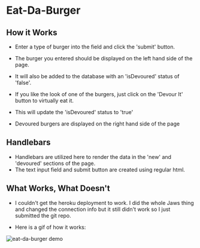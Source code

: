 # Eat-Da-Burger

## How it Works
- Enter a type  of burger into the field and click the 'submit' button. 
- The burger you entered should be displayed on the left hand side of the page.
- It will also be added to the database with an 'isDevoured' status of 'false'.

- If you like the look of one of the burgers, just click on the 'Devour It' button to virtually eat it.
- This will update the 'isDevoured' status to 'true'
- Devoured burgers are displayed on the right hand side of the page

## Handlebars
- Handlebars are utilized here to render the data in the 'new' and 'devoured' sections of the page.
- The text input field and submit button are created using regular html.

## What Works, What Doesn't
- I couldn't get the heroku deployment to work. I did the whole Jaws thing and changed the connection info but it still didn't work so I just submitted the git repo.

- Here is a gif of how it works:

![eat-da-burger demo](./public/assets/images/burgers.gif)
